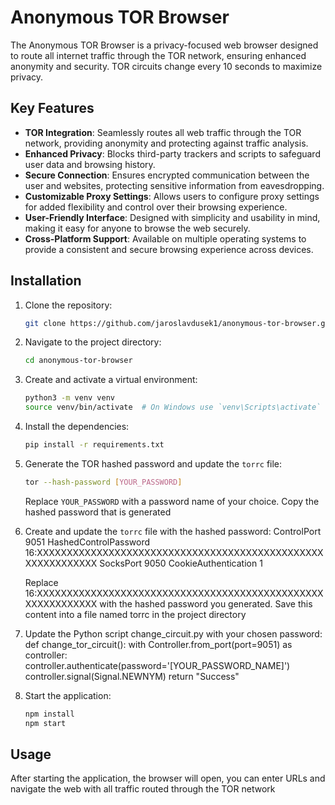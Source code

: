 # Anonymous TOR Browser

The Anonymous TOR Browser is a privacy-focused web browser designed to route all internet traffic through the TOR network, ensuring enhanced anonymity and security. TOR circuits change every 10 seconds to maximize privacy.

## Key Features

- **TOR Integration**: Seamlessly routes all web traffic through the TOR network, providing anonymity and protecting against traffic analysis.
- **Enhanced Privacy**: Blocks third-party trackers and scripts to safeguard user data and browsing history.
- **Secure Connection**: Ensures encrypted communication between the user and websites, protecting sensitive information from eavesdropping.
- **Customizable Proxy Settings**: Allows users to configure proxy settings for added flexibility and control over their browsing experience.
- **User-Friendly Interface**: Designed with simplicity and usability in mind, making it easy for anyone to browse the web securely.
- **Cross-Platform Support**: Available on multiple operating systems to provide a consistent and secure browsing experience across devices.

## Installation

1. Clone the repository:
    ```bash
    git clone https://github.com/jaroslavdusek1/anonymous-tor-browser.git
    ```

2. Navigate to the project directory:
    ```bash
    cd anonymous-tor-browser
    ```

3. Create and activate a virtual environment:
    ```bash
    python3 -m venv venv
    source venv/bin/activate  # On Windows use `venv\Scripts\activate`
    ```

4. Install the dependencies:
    ```bash
    pip install -r requirements.txt
    ```

5. Generate the TOR hashed password and update the `torrc` file:
    ```bash
    tor --hash-password [YOUR_PASSWORD]
    ```

    Replace `YOUR_PASSWORD` with a password name of your choice. Copy the hashed password that is generated

6. Create and update the `torrc` file with the hashed password:
    ControlPort 9051
    HashedControlPassword 16:XXXXXXXXXXXXXXXXXXXXXXXXXXXXXXXXXXXXXXXXXXXXXXXXXXXXXXXXXXXX
    SocksPort 9050
    CookieAuthentication 1

    Replace 16:XXXXXXXXXXXXXXXXXXXXXXXXXXXXXXXXXXXXXXXXXXXXXXXXXXXXXXXXXXXX with the hashed password you generated. Save this content into a file named torrc in the project directory

7. Update the Python script change_circuit.py with your chosen password:
    def change_tor_circuit():
    with Controller.from_port(port=9051) as controller:
        controller.authenticate(password='[YOUR_PASSWORD_NAME]')
        controller.signal(Signal.NEWNYM)
        return "Success"

8. Start the application:
    ```bash
    npm install
    npm start
    ```

## Usage

After starting the application, the browser will open, you can enter URLs and navigate the web with all traffic routed through the TOR network
